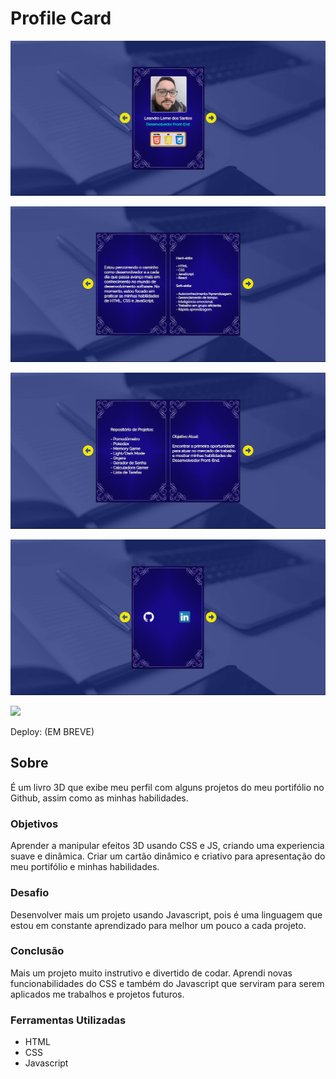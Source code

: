 # Profile Card

![](./assets/img/1.png)

![](./assets/img/2.png)

![](./assets/img/3.png)

![](./assets/img/4.png)

![](./assets/img/5.gif)

Deploy: (EM BREVE)

## Sobre

É um livro 3D que exibe meu perfil com alguns projetos do meu portifólio no Github, assim como as minhas habilidades.

### Objetivos

Aprender a manipular efeitos 3D usando CSS e JS, criando uma experiencia suave e dinâmica. Criar um cartão dinâmico e criativo para apresentação do meu portifólio e minhas habilidades.

### Desafio

Desenvolver mais um projeto usando Javascript, pois é uma linguagem que estou em constante aprendizado para melhor um pouco a cada projeto.

### Conclusão

Mais um projeto muito instrutivo e divertido de codar. Aprendi novas funcionabilidades do CSS e também do Javascript que serviram para serem aplicados me trabalhos e projetos futuros.

### Ferramentas Utilizadas

- HTML
- CSS
- Javascript
